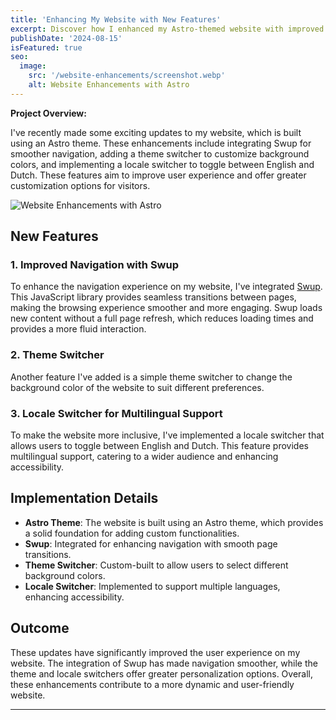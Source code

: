```yaml
---
title: 'Enhancing My Website with New Features'
excerpt: Discover how I enhanced my Astro-themed website with improved navigation, a theme switcher, and a locale switcher for a more personalized experience.
publishDate: '2024-08-15'
isFeatured: true
seo:
  image:
    src: '/website-enhancements/screenshot.webp'
    alt: Website Enhancements with Astro
---
```


**Project Overview:**

I've recently made some exciting updates to my website, which is built using an Astro theme. These enhancements include integrating Swup for smoother navigation, adding a theme switcher to customize background colors, and implementing a locale switcher to toggle between English and Dutch. These features aim to improve user experience and offer greater customization options for visitors.

![Website Enhancements with Astro](/website-enhancements/screenshot.webp)

## New Features

### 1. **Improved Navigation with Swup**

To enhance the navigation experience on my website, I've integrated [Swup](https://swup.js.org/). This JavaScript library provides seamless transitions between pages, making the browsing experience smoother and more engaging. Swup loads new content without a full page refresh, which reduces loading times and provides a more fluid interaction.

### 2. **Theme Switcher**

Another feature I've added is a simple theme switcher to change the background color of the website to suit different preferences.

### 3. **Locale Switcher for Multilingual Support**

To make the website more inclusive, I've implemented a locale switcher that allows users to toggle between English and Dutch. This feature provides multilingual support, catering to a wider audience and enhancing accessibility.

## Implementation Details

- **Astro Theme**: The website is built using an Astro theme, which provides a solid foundation for adding custom functionalities.
- **Swup**: Integrated for enhancing navigation with smooth page transitions.
- **Theme Switcher**: Custom-built to allow users to select different background colors.
- **Locale Switcher**: Implemented to support multiple languages, enhancing accessibility.

## Outcome

These updates have significantly improved the user experience on my website. The integration of Swup has made navigation smoother, while the theme and locale switchers offer greater personalization options. Overall, these enhancements contribute to a more dynamic and user-friendly website.

---
